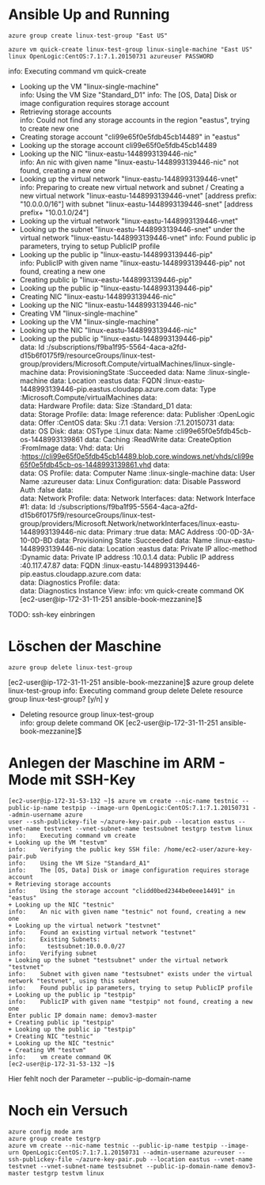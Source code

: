 # Ansible Up and Running

```console
azure group create linux-test-group "East US"
```

```console
azure vm quick-create linux-test-group linux-single-machine "East US" linux OpenLogic:CentOS:7.1:7.1.20150731 azureuser PASSWORD
```

info:    Executing command vm quick-create
+ Looking up the VM "linux-single-machine"                                     
info:    Using the VM Size "Standard_D1"
info:    The [OS, Data] Disk or image configuration requires storage account
+ Retrieving storage accounts                                                  
info:    Could not find any storage accounts in the region "eastus", trying to create new one
+ Creating storage account "cli99e65f0e5fdb45cb14489" in "eastus"              
+ Looking up the storage account cli99e65f0e5fdb45cb14489                      
+ Looking up the NIC "linux-eastu-1448993139446-nic"                           
info:    An nic with given name "linux-eastu-1448993139446-nic" not found, creating a new one
+ Looking up the virtual network "linux-eastu-1448993139446-vnet"              
info:    Preparing to create new virtual network and subnet
/ Creating a new virtual network "linux-eastu-1448993139446-vnet" [address prefix: "10.0.0.0/16"] with subnet "linux-eastu-1448993139446-snet" [address prefix+ "10.0.1.0/24"]
+ Looking up the virtual network "linux-eastu-1448993139446-vnet"              
+ Looking up the subnet "linux-eastu-1448993139446-snet" under the virtual network "linux-eastu-1448993139446-vnet"
info:    Found public ip parameters, trying to setup PublicIP profile
+ Looking up the public ip "linux-eastu-1448993139446-pip"                     
info:    PublicIP with given name "linux-eastu-1448993139446-pip" not found, creating a new one
+ Creating public ip "linux-eastu-1448993139446-pip"                           
+ Looking up the public ip "linux-eastu-1448993139446-pip"                     
+ Creating NIC "linux-eastu-1448993139446-nic"                                 
+ Looking up the NIC "linux-eastu-1448993139446-nic"                           
+ Creating VM "linux-single-machine"                                           
+ Looking up the VM "linux-single-machine"                                     
+ Looking up the NIC "linux-eastu-1448993139446-nic"                           
+ Looking up the public ip "linux-eastu-1448993139446-pip"                     
data:    Id                              :/subscriptions/f9ba1f95-5564-4aca-a2fd-d15b6f0175f9/resourceGroups/linux-test-group/providers/Microsoft.Compute/virtualMachines/linux-single-machine
data:    ProvisioningState               :Succeeded
data:    Name                            :linux-single-machine
data:    Location                        :eastus
data:    FQDN                            :linux-eastu-1448993139446-pip.eastus.cloudapp.azure.com
data:    Type                            :Microsoft.Compute/virtualMachines
data:    
data:    Hardware Profile:
data:      Size                          :Standard_D1
data:    
data:    Storage Profile:
data:      Image reference:
data:        Publisher                   :OpenLogic
data:        Offer                       :CentOS
data:        Sku                         :7.1
data:        Version                     :7.1.20150731
data:    
data:      OS Disk:
data:        OSType                      :Linux
data:        Name                        :cli99e65f0e5fdb45cb-os-1448993139861
data:        Caching                     :ReadWrite
data:        CreateOption                :FromImage
data:        Vhd:
data:          Uri                       :https://cli99e65f0e5fdb45cb14489.blob.core.windows.net/vhds/cli99e65f0e5fdb45cb-os-1448993139861.vhd
data:    
data:    OS Profile:
data:      Computer Name                 :linux-single-machine
data:      User Name                     :azureuser
data:      Linux Configuration:
data:        Disable Password Auth       :false
data:    
data:    Network Profile:
data:      Network Interfaces:
data:        Network Interface #1:
data:          Id                        :/subscriptions/f9ba1f95-5564-4aca-a2fd-d15b6f0175f9/resourceGroups/linux-test-group/providers/Microsoft.Network/networkInterfaces/linux-eastu-1448993139446-nic
data:          Primary                   :true
data:          MAC Address               :00-0D-3A-10-0D-BD
data:          Provisioning State        :Succeeded
data:          Name                      :linux-eastu-1448993139446-nic
data:          Location                  :eastus
data:            Private IP alloc-method :Dynamic
data:            Private IP address      :10.0.1.4
data:            Public IP address       :40.117.47.87
data:            FQDN                    :linux-eastu-1448993139446-pip.eastus.cloudapp.azure.com
data:    
data:    Diagnostics Profile:
data:    
data:      Diagnostics Instance View:
info:    vm quick-create command OK
[ec2-user@ip-172-31-11-251 ansible-book-mezzanine]$ 

TODO: ssh-key einbringen

# Löschen der Maschine

```console
azure group delete linux-test-group
```

[ec2-user@ip-172-31-11-251 ansible-book-mezzanine]$ azure group delete linux-test-group
info:    Executing command group delete
Delete resource group linux-test-group? [y/n] y
+ Deleting resource group linux-test-group                                     
info:    group delete command OK
[ec2-user@ip-172-31-11-251 ansible-book-mezzanine]$ 

# Anlegen der Maschine im ARM - Mode mit SSH-Key

```console
[ec2-user@ip-172-31-53-132 ~]$ azure vm create --nic-name testnic --public-ip-name testpip --image-urn OpenLogic:CentOS:7.1:7.1.20150731 --admin-username azure
user --ssh-publickey-file ~/azure-key-pair.pub --location eastus --vnet-name testvnet --vnet-subnet-name testsubnet testgrp testvm linux
info:    Executing command vm create
+ Looking up the VM "testvm"
info:    Verifying the public key SSH file: /home/ec2-user/azure-key-pair.pub
info:    Using the VM Size "Standard_A1"
info:    The [OS, Data] Disk or image configuration requires storage account
+ Retrieving storage accounts
info:    Using the storage account "clidd0bed2344be0eee14491" in "eastus"
+ Looking up the NIC "testnic"
info:    An nic with given name "testnic" not found, creating a new one
+ Looking up the virtual network "testvnet"
info:    Found an existing virtual network "testvnet"
info:    Existing Subnets:
info:      testsubnet:10.0.0.0/27
info:    Verifying subnet
+ Looking up the subnet "testsubnet" under the virtual network "testvnet"
info:    Subnet with given name "testsubnet" exists under the virtual network "testvnet", using this subnet
info:    Found public ip parameters, trying to setup PublicIP profile
+ Looking up the public ip "testpip"
info:    PublicIP with given name "testpip" not found, creating a new one
Enter public IP domain name: demov3-master
+ Creating public ip "testpip"
+ Looking up the public ip "testpip"
+ Creating NIC "testnic"
+ Looking up the NIC "testnic"
+ Creating VM "testvm"
info:    vm create command OK
[ec2-user@ip-172-31-53-132 ~]$
```
Hier fehlt noch der Parameter --public-ip-domain-name

# Noch ein Versuch 
```console
azure config mode arm
azure group create testgrp
azure vm create --nic-name testnic --public-ip-name testpip --image-urn OpenLogic:CentOS:7.1:7.1.20150731 --admin-username azureuser --ssh-publickey-file ~/azure-key-pair.pub --location eastus --vnet-name testvnet --vnet-subnet-name testsubnet --public-ip-domain-name demov3-master testgrp testvm linux
```
